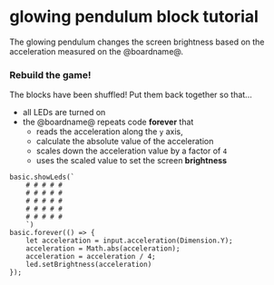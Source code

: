 # glowing pendulum block tutorial

The glowing pendulum changes the screen brightness based on the acceleration measured on the @boardname@.

### Rebuild the game!

The blocks have been shuffled! Put them back together so that...
* all LEDs are turned on
* the @boardname@ repeats code **forever** that
  * reads the acceleration along the ``y`` axis,
  * calculate the absolute value of the acceleration
  * scales down the acceleration value by a factor of `4`
  * uses the scaled value to set the screen **brightness**

```blocks
basic.showLeds(`
    # # # # #
    # # # # #
    # # # # #
    # # # # #
    # # # # #
    `)
basic.forever(() => {
    let acceleration = input.acceleration(Dimension.Y);
    acceleration = Math.abs(acceleration);
    acceleration = acceleration / 4;
    led.setBrightness(acceleration)
});
```
